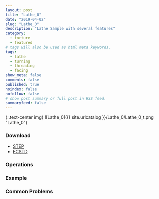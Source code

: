 ```yaml
---
layout: post
title: "Lathe_0"
date: "2019-04-02"
slug: "Lathe_0"
description: "Lathe Sample with several features"
category: 
  - torture
  - featured
# tags will also be used as html meta keywords.
tags:
  - lathe
  - turning
  - threading
  - facing
show_meta: false
comments: false
published: true
noindex: false
nofollow: false
# show post summary or full post in RSS feed.
summaryfeed: false
---
```

{:.text-center img}
![Lathe_0]({{ site.urlcatalog }}/Lathe_0/Lathe_0_t.png "Lathe_0")

<!--more-->

### Download
- [STEP]({{site.urlcatalog}}/Lathe_0/Lathe_0.step)
- [FCSTD]({{site.urlcatalog}}/Lathe_0/Lathe_0.fcstd)

### Operations

### Example

### Common Problems



